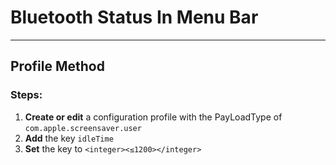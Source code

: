# Bluetooth Status In Menu Bar
------------------------------------
## Profile Method
### Steps:

1. **Create or edit** a configuration profile with the PayLoadType of
```com.apple.screensaver.user```
2. **Add** the key ```idleTime```
3. **Set** the key to ```<integer><≤1200></integer>```


